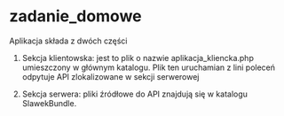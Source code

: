 # zadanie_domowe

Aplikacja składa z dwóch części 

1. Sekcja klientowska: jest to plik o nazwie aplikacja_kliencka.php umieszczony w głównym katalogu. Plik ten uruchamian z lini poleceń odpytuje API zlokalizowane w sekcji serwerowej

2. Sekcja serwera: pliki źródłowe do API znajdują się w katalogu SlawekBundle.

